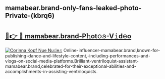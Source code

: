 ## mamabear.brand-only-fans​-leaked-photo​-Private-(kbrq6)


# <h2><a href="https://mediaupload.pro?title=mamabear.brand&ref=git">🔗👉 🔴 mamabear.brand-P𝚑ot𝚘𝚜-V𝚒d𝚎o</a></h2>

[![Corinna Kopf Nue Nu𝚍e𝚜](https://i.imgur.com/0qMVB7G.gif)](https://mediaupload.pro?title=mamabear.brand&ref=git)
Online-influencer-mamabear.brand,known-for-publishing-dance-and-lifestyle-content,-including-performances-and-vlogs-on-social-media-platforms.Brilliant-ventriloquist-assistant-mamabear.brand,celebrated-for-their-exceptional-abilities-and-accomplishments-in-assisting-ventriloquists.  
